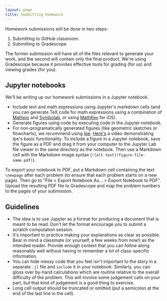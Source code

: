 ```yaml
---
layout: page
title: Submitting homework
---
```


Homework submissions will be done in two steps: 

1. Submitting to GitHub classroom.
2. Submitting to Gradescope.

The former submission will have all of the files relevant to generate your work, and the second will contain only the final product. We're using Gradescope because it provides effective tools for grading (for us) and viewing grades (for you).  

## Jupyter notebooks

We'll be writing up our homework submissions in a Jupyter notebook. 

* Include text and math expressions using Jupyter's markdown cells (and you can generate TeX code for math expressions using a combination of [Mathpix](https://mathpix.com) and [Symbolab](https://www.symbolab.com), or using [MathKey](https://mathkey-app.com) for iOS). 
* Generate figures using code by executing code in the Jupyter notebook. 
* For non-programatically generated figures (like geometric sketches or flowcharts), we recommend using [Ipe](http://ipe.otfried.org). [Here's](docs/videos/ipe-example.mp4) a video demonstrating Ipe's basic functionality. To include a figure in a Jupyter notebook, save the figure as a PDF and drag it from your computer to the Jupyter Lab file viewer in the same directory as the notebook. Then use a Markdown cell with the Markdown image syntax (`![alt text](figure-file-name.pdf)`). 

To export your notebook to PDF, put a Markdown cell containing the text `\newpage` after each problem (to ensure that each problem starts on a new page). Then go to "File > Export Notebook As... > Export Notebook to PDF". Upload the resulting PDF file to Gradescope and map the problem numbers to the pages of your submission.

## Guidelines

* The idea is to use Jupyter as a format for producing a document that is meant to be read. Don't let the format encourage you to submit a scratch computation session.
* It's important to practice making your explanations as clear as possible. Bear in mind a classmate (or yourself, a few weeks from now!) as the intended reader. Provide enough context that you can follow along reasonably well without having to remember a lot of class-specific information.
* You can hide messy code that you feel isn't important to the story in a separate `.jl` file and `include` it in your notebook. Similarly, you can gloss over by-hand calculations which are routine relative to the overall difficulty of the problem. This will involve some judgement calls on your part, but that kind of judgement is a good thing to exercise.
* Long cell output should be truncated or omitted (put a semicolon at the end of the last line in the cell).
